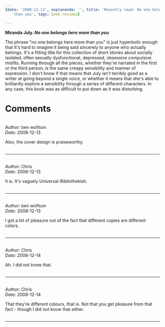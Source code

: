 ```yaml
---
{date: '2008-12-13', explananda: '', title: 'Recently read: No one belongs here more
	than you', tags: book_reviews}

---
```

<strong>Miranda July. <em>No one belongs here more than you</em></strong>

The phrase "no one belongs here more than you" is just hyperbolic enough that it's hard to imagine it being said sincerely to anyone who actually belongs.  It's a fitting title for this collection of short stories about socially isolated, often sexually dysfunctional, depressed, obsessive compulsive misfits.  Running through all the pieces, whether they're narrated in the first or the third person, is the same creepy sensibility and manner of expression.  I don't know if that means that July isn't terribly good as a writer at going beyond a single voice, or whether it means that she's able to brilliantly explore a sensibility through a series of different characters.  In any case, this book was as difficult to put down as it was disturbing.


<h1>Comments</h1>


<br/>
<em>Author:</em> ben wolfson
<br/><em>Date:</em> 2008-12-13

Also, the cover design is praiseworthy.
<br/>
<br/>

*******************************************************************************



<br/>
<em>Author:</em> Chris
<br/><em>Date:</em> 2008-12-13

It is.  It's vaguely Universal-Bibliothekish.
<br/>
<br/>

*******************************************************************************



<br/>
<em>Author:</em> ben wolfson
<br/><em>Date:</em> 2008-12-13

I got a lot of pleasure out of the fact that different copies are different colors.
<br/>
<br/>

*******************************************************************************



<br/>
<em>Author:</em> Chris
<br/><em>Date:</em> 2008-12-14

Ah.  I did not know that.
<br/>
<br/>

*******************************************************************************



<br/>
<em>Author:</em> Chris
<br/><em>Date:</em> 2008-12-14

That they're different colours, that is.  Not that you get pleasure from that fact - though I did not know that either.
<br/>
<br/>

*******************************************************************************
